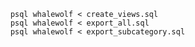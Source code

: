         psql whalewolf < create_views.sql
        psql whalewolf < export_all.sql
        psql whalewolf < export_subcategory.sql